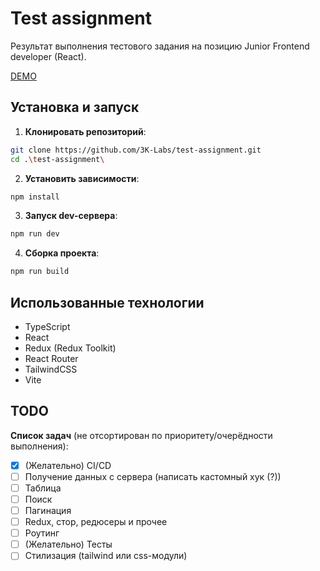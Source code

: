 # Test assignment

Результат выполнения тестового задания на позицию Junior Frontend developer (React).

[DEMO](https://3k-labs-test-assignment.netlify.app/)

## Установка и запуск

1. **Клонировать репозиторий**:

```sh
git clone https://github.com/3K-Labs/test-assignment.git
cd .\test-assignment\
```

2. **Установить зависимости**:

```sh
npm install
```

3. **Запуск dev-сервера**:

```sh
npm run dev
```

4. **Сборка проекта**:

```sh
npm run build
```

## Использованные технологии

- TypeScript
- React
- Redux (Redux Toolkit)
- React Router
- TailwindCSS
- Vite

## TODO

**Список задач** (не отсортирован по приоритету/очерёдности выполнения):

- [x] (Желательно) CI/CD
- [ ] Получение данных с сервера (написать кастомный хук (?))
- [ ] Таблица
- [ ] Поиск
- [ ] Пагинация
- [ ] Redux, стор, редюсеры и прочее
- [ ] Роутинг
- [ ] (Желательно) Тесты
- [ ] Стилизация (tailwind или css-модули)
